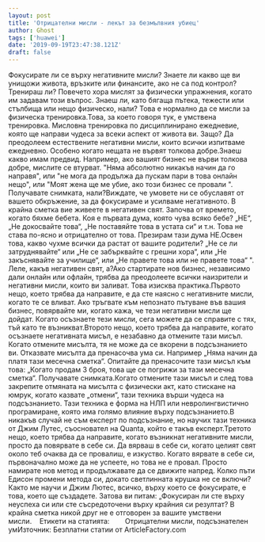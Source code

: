 ```yaml
---
layout: post
title: 'Отрицателни мисли - лекът за безмълвния убиец'
author: Ghost
tags: ['huawei']
date: '2019-09-19T23:47:38.121Z'
draft: false
---
```


Фокусирате ли се върху негативните мисли? Знаете ли какво ще ви унищожи живота, връзките или финансите, ако не са под контрол?Тренираш ли? Повечето хора мислят за физически упражнения, когато им задавам този въпрос. Знаеш ли, като бягаща пътека, тежести или стълбища или нещо физическо, нали? Това е нормално да се мисли за физическа тренировка.Това, за което говоря тук, е умствена тренировка. Мисловна тренировка по дисциплинирано ежедневие, която ще направи чудеса за всеки аспект от живота ви. Защо? Да преодолеем естествените негативни мисли, които всички изпитваме ежедневно. Особено когато нещата не вървят толкова добре.Знаеш какво имам предвид. Например, ако вашият бизнес не върви толкова добре, мислите се втурват. "Няма абсолютно никакъв начин да го направя", или "не мога да продължа да пускам пари в това онлайн нещо", или "Моят жена ще ме убие, ако този бизнес се провали ". Получавате снимката, нали?Виждате, че умовете ни се обуславят от вашето обкръжение, за да фокусираме и усилваме негативното. В крайна сметка вие живеете в негативен свят. Започва от времето, когато бяхме бебета. Коя е първата дума, която чува всяко бебе? „НЕ“, „Не докосвайте това“, „Не поставяйте това в устата си“ и т.н. Това не става по-ясно и отрицателно от това. Презирам тази дума НЕ.Освен това, какво чухме всички да растат от вашите родители? „Не се ли затруднявайте“ или „Не се забърквайте с грешни хора“, или „Не закъснявайте за училище“, или „Не правете това или не правете това“ ". Леле, какъв негативен свят, а?Ако стартирате нов бизнес, независимо дали онлайн или офлайн, трябва да преодолеете всички наизрители и негативни мисли, които ви заливат. Това изисква практика.Първото нещо, което трябва да направите, е да сте наясно с негативните мисли, когато те се вливат. Ако тръгвате към непознато пътуване във вашия бизнес, повярвайте ми, когато кажа, че тези негативни мисли ще дойдат. Когато осъзнаете тези мисли, сега можете да се справите с тях, тъй като те възникват.Второто нещо, което трябва да направите, когато осъзнаете негативната мисъл, е незабавно да отмените тази мисъл. Когато отмените мисълта, тя не може да се вкорени в подсъзнанието ви. Отказвате мисълта да пренасочва ума си. Например „Няма начин да платя тази месечна сметка“. Опитайте да пренасочите тази мисъл към това: „Когато продам 3 броя, това ще се погрижи за тази месечна сметка“. Получавате снимката.Когато отмените тази мисъл и след това закрепите отмяната на мисълта с физически акт, като стискане на юмрук, когато казвате „отмени“, тази техника върши чудеса на подсъзнанието. Тази техника е форма на НЛП или невролингвистично програмиране, която има голямо влияние върху подсъзнанието.В никакъв случай не съм експерт по подсъзнание, но научих тази техника от Джим Лутес, съосновател на Quanta, който е такъв експерт.Третото нещо, което трябва да направите, когато възникнат негативните мисли, просто да повярвате в себе си. Да вярваш в себе си, когато целият свят около теб очаква да се провалиш, е изкуство. Когато вярвате в себе си, първоначално може да не успеете, но това не е провал. Просто намирате нов метод и продължавате да се движите напред. Колко пъти Едисон промени метода си, докато светлинната крушка не се включи?Както ме научи и Джим Лютес, всичко, върху което се фокусирате, е това, което ще създадете. Затова ви питам: „Фокусиран ли сте върху неуспеха си или сте съсредоточени върху крайния си резултат? В крайна сметка никой друг не е отговорен за вашите умствени мисли.    Етикети на статията:        Отрицателни мисли, подсъзнателен умИзточник: Безплатни статии от ArticleFactory.com
